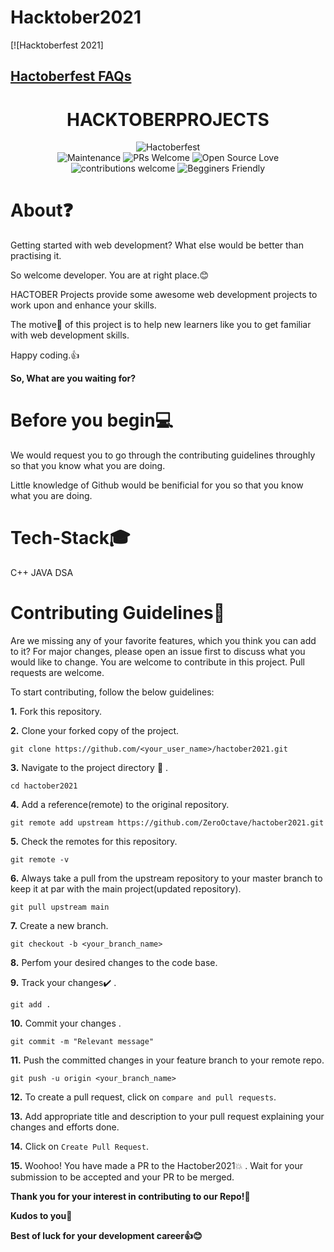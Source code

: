 # Hacktober2021
[![Hacktoberfest 2021]
## [Hactoberfest FAQs](https://hacktoberfest.digitalocean.com/faq)
# <h1 align="center">HACKTOBERPROJECTS</h1>


<div align="center">

![Hactoberfest](https://img.shields.io/badge/Hactoberfest-%E2%9D%A4-red)    
![Maintenance](https://img.shields.io/badge/Maintained%3F-yes-orange.svg)
![PRs Welcome](https://img.shields.io/badge/PRs-welcome-brightgreen.svg?style=flat-square) 
![Open Source Love](https://img.shields.io/badge/Open%20Source-%E2%9D%A4-red)
![contributions welcome](https://img.shields.io/badge/contributions-welcome-brightgreen.svg?style=flat)
![Begginers Friendly](https://img.shields.io/badge/Begginer%20Friendly%20-Yes-orange)

</div>

# About❓
Getting started with web development? What else would be better than practising it.

So welcome developer. You are at right place.😊

HACTOBER Projects provide some awesome web development projects to work upon and enhance your skills.

The motive🎯 of this project is to help new learners like you to get familiar with web development skills.

Happy coding.👍

**So, What are you waiting for?**

# Before you begin💻

We would request you to go through the contributing guidelines throughly so that you know what you are doing.

Little knowledge of Github would be benificial for you so that you know what you are doing.

# Tech-Stack🎓
C++ JAVA DSA
# Contributing Guidelines📝

Are we missing any of your favorite features, which you think you can add to it? For major changes, please open an issue first to discuss what you would like to change. You are welcome to contribute in this project. Pull requests are welcome.

To start contributing, follow the below guidelines: 

**1.**  Fork this repository.

**2.**  Clone your forked copy of the project.

```
git clone https://github.com/<your_user_name>/hactober2021.git
```

**3.** Navigate to the project directory :file_folder: .

```
cd hactober2021
```

**4.** Add a reference(remote) to the original repository.

```
git remote add upstream https://github.com/ZeroOctave/hactober2021.git 
```

**5.** Check the remotes for this repository.

```
git remote -v
```

**6.** Always take a pull from the upstream repository to your master branch to keep it at par with the main project(updated repository).

```
git pull upstream main
```

**7.** Create a new branch.

```
git checkout -b <your_branch_name>
```

**8.** Perfom your desired changes to the code base.

**9.** Track your changes:heavy_check_mark: .

```
git add . 
```

**10.** Commit your changes .

```
git commit -m "Relevant message"
```

**11.** Push the committed changes in your feature branch to your remote repo.

```
git push -u origin <your_branch_name>
```

**12.** To create a pull request, click on `compare and pull requests`.

**13.** Add appropriate title and description to your pull request explaining your changes and efforts done.

**14.** Click on `Create Pull Request`.


**15.** Woohoo! You have made a PR to the Hactober2021:boom: . Wait for your submission to be accepted and your PR to be merged.

**Thank you for your interest in contributing to our Repo!🏼**

**Kudos to you🎈**

**Best of luck for your development career👍😊**

